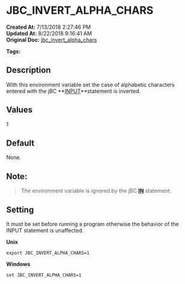 # JBC_INVERT_ALPHA_CHARS

**Created At:** 7/13/2018 2:27:46 PM  
**Updated At:** 8/22/2018 9:16:41 AM  
**Original Doc:** [jbc_invert_alpha_chars](https://docs.jbase.com/41717-environment-variables/jbc_invert_alpha_chars)  

**Tags:**
<badge text='environment variables' vertical='middle' />

## Description

With this environment variable set the case of alphabetic characters entered with the jBC **[INPUT](input)**statement is inverted.



## Values

1



## Default

None.



## Note: 


> The environment variable is ignored by the jBC [**IN**](in) statement.




## Setting

It must be set before running a program otherwise the behavior of the INPUT statement is unaffected.

**Unix**

```
export JBC_INVERT_ALPHA_CHARS=1
```



**Windows**

```
set JBC_INVERT_ALPHA_CHARS=1
```
